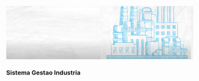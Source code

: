 ![banner](https://github.com/evelineDS/sistema_gestao_industria/blob/main/img/industria.png)
### Sistema Gestao Industria
